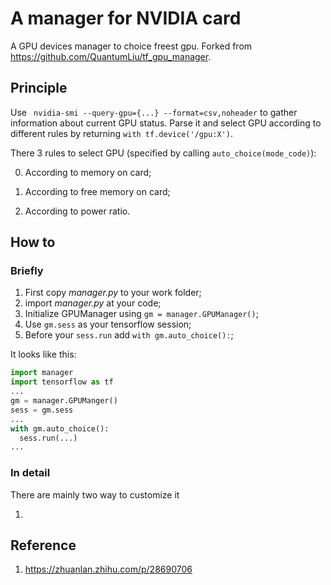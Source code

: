 # A manager for NVIDIA card

A GPU devices manager to choice freest gpu.  Forked from https://github.com/QuantumLiu/tf_gpu_manager. 

## Principle

Use ` nvidia-smi --query-gpu={...} --format=csv,noheader` to gather information about current GPU status. Parse it and select GPU according to different rules by returning `with tf.device('/gpu:X')`. 

There 3 rules to select GPU (specified by calling `auto_choice(mode_code)`):

0. According to memory on card;


1. According to free memory on card;
2. According to power ratio.

## How to   

### Briefly

1. First copy *manager.py* to your work folder;
2. import *manager.py* at your code;
3. Initialize GPUManager using `gm = manager.GPUManager()`;
4. Use `gm.sess` as your tensorflow session;
5. Before your `sess.run` add `with gm.auto_choice():`;

It looks like this:

```python
import manager
import tensorflow as tf
...
gm = manager.GPUManger()
sess = gm.sess
...
with gm.auto_choice():
  sess.run(...)
...
```

### In detail

There are mainly two way to customize it

1. ​

## Reference

1. https://zhuanlan.zhihu.com/p/28690706